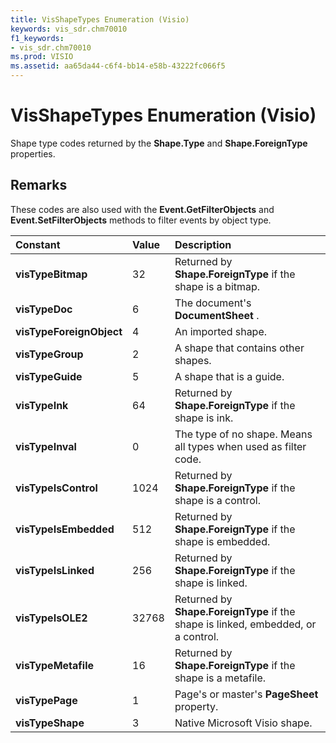 ```yaml
---
title: VisShapeTypes Enumeration (Visio)
keywords: vis_sdr.chm70010
f1_keywords:
- vis_sdr.chm70010
ms.prod: VISIO
ms.assetid: aa65da44-c6f4-bb14-e58b-43222fc066f5
---
```



# VisShapeTypes Enumeration (Visio)

Shape type codes returned by the  **Shape.Type** and **Shape.ForeignType** properties.


## Remarks

These codes are also used with the  **Event.GetFilterObjects** and **Event.SetFilterObjects** methods to filter events by object type.



|**Constant**|**Value**|**Description**|
|:-----|:-----|:-----|
| **visTypeBitmap**|32|Returned by  **Shape.ForeignType** if the shape is a bitmap.|
| **visTypeDoc**|6|The document's  **DocumentSheet** .|
| **visTypeForeignObject**|4|An imported shape.|
| **visTypeGroup**|2|A shape that contains other shapes.|
| **visTypeGuide**|5|A shape that is a guide.|
| **visTypeInk**|64|Returned by  **Shape.ForeignType** if the shape is ink.|
| **visTypeInval**|0|The type of no shape. Means all types when used as filter code.|
| **visTypeIsControl**|1024|Returned by  **Shape.ForeignType** if the shape is a control.|
| **visTypeIsEmbedded**|512|Returned by  **Shape.ForeignType** if the shape is embedded.|
| **visTypeIsLinked**|256|Returned by  **Shape.ForeignType** if the shape is linked.|
| **visTypeIsOLE2**|32768|Returned by  **Shape.ForeignType** if the shape is linked, embedded, or a control.|
| **visTypeMetafile**|16|Returned by  **Shape.ForeignType** if the shape is a metafile.|
| **visTypePage**|1|Page's or master's  **PageSheet** property.|
| **visTypeShape**|3|Native Microsoft Visio shape.|

